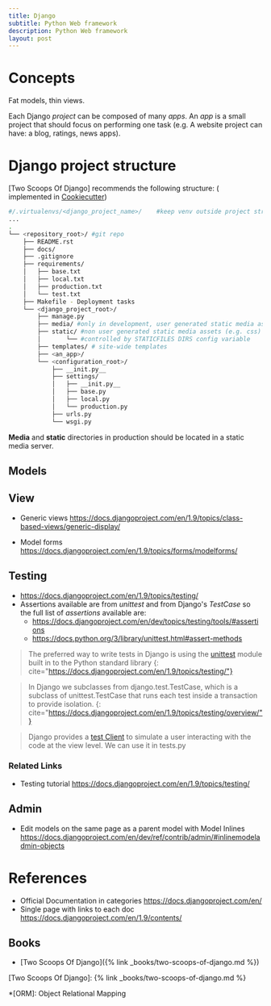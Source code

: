 ```yaml
---
title: Django
subtitle: Python Web framework
description: Python Web framework
layout: post
---
```


# Concepts

Fat models, thin views.

Each Django _project_ can be composed of many _apps_. An _app_ is a small project that should focus on performing one task (e.g. A website project can have: a blog, ratings, news apps).

# Django project structure

[Two Scoops Of Django] recommends the following structure: ( implemented in [Cookiecutter](https://github.com/pydanny/cookiecutter-django))

~~~ bash
#/.virtualenvs/<django_project_name>/    #keep venv outside project structure
...
.
└── <repository_root>/ #git repo
    ├── README.rst
    ├── docs/
    ├── .gitignore
    ├── requirements/
    │   ├── base.txt
    │   ├── local.txt
    │   ├── production.txt
    │   └── test.txt
    ├── Makefile - Deployment tasks
    └── <django_project_root>/
        ├── manage.py
        ├── media/ #only in development, user generated static media assets (e.g. photos)
        ├── static/ #non user generated static media assets (e.g. css)
        │       └── #controlled by STATICFILES DIRS config variable
        ├── templates/ # site-wide templates
        ├── <an_app>/
        └── <configuration_root>/
            ├── __init.py__
            ├── settings/
            │   ├── __init.py__
            │   ├── base.py
            │   ├── local.py
            │   └── production.py
            ├── urls.py
            └── wsgi.py
~~~

__Media__ and __static__ directories in production should be located in a static media server.

## Models 

## View

* Generic views <https://docs.djangoproject.com/en/1.9/topics/class-based-views/generic-display/>

* Model forms <https://docs.djangoproject.com/en/1.9/topics/forms/modelforms/>

## Testing

* <https://docs.djangoproject.com/en/1.9/topics/testing/>
* Assertions available are from _unittest_ and from Django's _TestCase_ so the full list of _assertions_ available are:
    * <https://docs.djangoproject.com/en/dev/topics/testing/tools/#assertions>
	* <https://docs.python.org/3/library/unittest.html#assert-methods>

> The preferred way to write tests in Django is using the [unittest](https://docs.python.org/3/library/unittest.html#module-unittest) module built in to the Python standard library
{: cite="https://docs.djangoproject.com/en/1.9/topics/testing/"}

> In Django we subclasses from django.test.TestCase, which is a subclass of unittest.TestCase that runs each test inside a transaction to provide isolation.
{: cite="https://docs.djangoproject.com/en/1.9/topics/testing/overview/"}

> Django provides a [test Client](https://docs.djangoproject.com/en/1.9/intro/tutorial05/#the-django-test-client) to simulate a user interacting with the code at the view level. We can use it in tests.py

### Related Links

* Testing tutorial <https://docs.djangoproject.com/en/1.9/topics/testing/>

## Admin

* Edit models on the same page as a parent model with Model Inlines <https://docs.djangoproject.com/en/dev/ref/contrib/admin/#inlinemodeladmin-objects>

References
==========

+ Official Documentation in categories <https://docs.djangoproject.com/en/>
+ Single page with links to each doc <https://docs.djangoproject.com/en/1.9/contents/>

## Books
	
+ [Two Scoops Of Django]({% link _books/two-scoops-of-django.md %})

[Two Scoops Of Django]: {% link _books/two-scoops-of-django.md %}

*[ORM]: Object Relational Mapping

